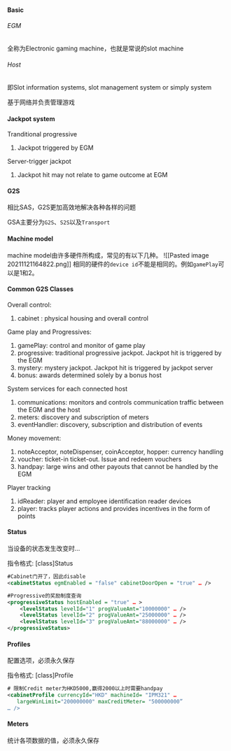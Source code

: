 #### Basic
###### EGM
全称为Electronic gaming machine，也就是常说的slot machine

###### Host
即Slot information systems, slot management system or simply system

基于网络并负责管理游戏

#### Jackpot system
Tranditional progressive
1. Jackpot triggered by EGM

Server-trigger jackpot
1. Jackpot hit may not relate to game outcome at EGM


#### G2S
相比SAS，G2S更加高效地解决各种各样的问题

GSA主要分为`G2S`、`S2S`以及`Transport`

#### Machine model
machine model由许多硬件所构成，常见的有以下几种。
![[Pasted image 20211121164822.png]]
相同的硬件的`device id`不能是相同的。例如`gamePlay`可以是1和2。

#### Common G2S Classes
Overall control:
1. cabinet : physical housing and overall control

Game play and Progressives:
1. gamePlay: control and monitor of game play
2. progressive: traditional progressive jackpot. Jackpot hit is triggered by the EGM
3. mystery: mystery jackpot. Jackpot hit is triggered by jackpot server
4. bonus: awards determined solely by a bonus host

System services for each connected host
1. communications: monitors and controls communication traffic between the EGM and the host
2. meters: discovery and subscription of meters
3. eventHandler: discovery, subscription and distribution of events

Money movement:
1. noteAcceptor, noteDispenser, coinAcceptor, hopper: currency handling
2. voucher: ticket-in ticket-out. Issue and redeem vouchers
3. handpay: large wins and other payouts that cannot be handled by the EGM

Player tracking
1. idReader: player and employee identification reader devices
2. player: tracks player actions and provides incentives in the form of points

#### Status
当设备的状态发生改变时...

指令格式: [class]Status

```xml
#Cabinet门开了，因此disable
<cabinetStatus egmEnabled = "false" cabinetDoorOpen = "true" … />

#Progressive的奖励制度查询
<progressiveStatus hostEnabled = "true" … >
    <levelStatus levelId="1" progValueAmt="10000000" … />
    <levelStatus levelId="2" progValueAmt="25000000" … />
    <levelStatus levelId="3" progValueAmt="88000000" … />
</progressiveStatus>
```
#### Profiles
配置选项，必须永久保存

指令格式: [class]Profile

```xml
# 限制Credit meter为HKD5000,赢得2000以上时需要handpay
<cabinetProfile currencyId="HKD" machineId= "IPM321" … 
   largeWinLimit="200000000" maxCreditMeter= "500000000”
… />

```

#### Meters
统计各项数据的值，必须永久保存


